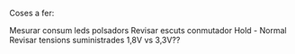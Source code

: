 Coses a fer:

Mesurar consum leds polsadors
Revisar escuts conmutador Hold - Normal
Revisar tensions suministrades 1,8V vs 3,3V??

